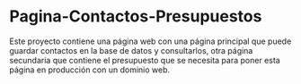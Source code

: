 # Pagina-Contactos-Presupuestos
Este proyecto contiene una página web con una página principal que puede guardar contactos en la base de datos y consultarlos, otra página secundaria que contiene el presupuesto que se necesita para poner esta página en producción con un dominio web.
